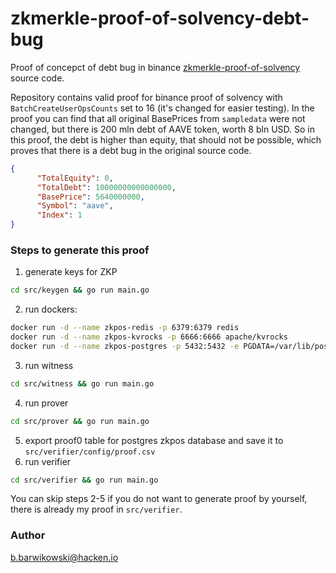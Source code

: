 # zkmerkle-proof-of-solvency-debt-bug

Proof of concepct of debt bug in binance [zkmerkle-proof-of-solvency](https://github.com/binance/zkmerkle-proof-of-solvency) source code.

Repository contains valid proof for binance proof of solvency with `BatchCreateUserOpsCounts` set to 16 (it's changed for easier testing). In the proof you can find that all original BasePrices from `sampledata` were not changed, but there is 200 mln debt of AAVE token, worth 8 bln USD. So in this proof, the debt is higher than equity, that should not be possible, which proves that there is a debt bug in the original source code.

```json
{
      "TotalEquity": 0,
      "TotalDebt": 10000000000000000,
      "BasePrice": 5640000000,
      "Symbol": "aave",
      "Index": 1
}
```

### Steps to generate this proof

1. generate keys for ZKP
```bash
cd src/keygen && go run main.go
```
2. run dockers:
```bash
docker run -d --name zkpos-redis -p 6379:6379 redis
docker run -d --name zkpos-kvrocks -p 6666:6666 apache/kvrocks
docker run -d --name zkpos-postgres -p 5432:5432 -e PGDATA=/var/lib/postgresql/data/pgdata -e POSTGRES_PASSWORD=zkpos@123 -e POSTGRES_USER=postgres -e POSTGRES_DB=zkpos postgres
```
3. run witness
```bash
cd src/witness && go run main.go
```
4. run prover
```bash
cd src/prover && go run main.go
```
5. export proof0 table for postgres zkpos database and save it to `src/verifier/config/proof.csv`
6. run verifier
```bash
cd src/verifier && go run main.go
```

You can skip steps 2-5 if you do not want to generate proof by yourself, there is already my proof in `src/verifier`.

### Author

b.barwikowski@hacken.io
